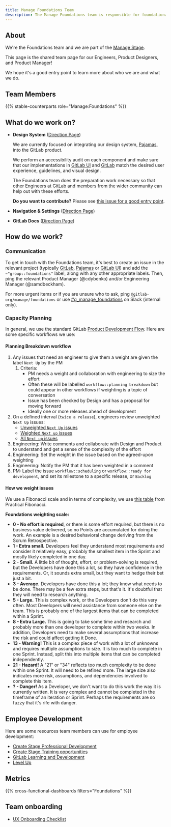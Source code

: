```yaml
---
title: Manage Foundations Team
description: The Manage Foundations team is responsible for foundational Frontend work and our Design System Pajamas.
---
```


<!-- Common Links -->
[engineering workflow]: /handbook/engineering/workflow/
[GitLab]: https://gitlab.com/gitlab-org/gitlab
[GitLab UI]: https://gitlab.com/gitlab-org/gitlab-ui
[Pajamas]: https://gitlab.com/gitlab-org/gitlab-services/design.gitlab.com
[#g_manage_foundations]: https://gitlab.slack.com/archives/C010NAWPRV4

## About

We're the Foundations team and we are part of the [Manage Stage](/handbook/product/categories/#manage-stage).

This page is the shared team page for our Engineers, Product Designers, and Product Manager!

We hope it's a good entry point to learn more about who we are and what we do.

## Team Members

{{% stable-counterparts role="Manage:Foundations" %}}

## What do we work on?

 -  **Design System** ([Direction Page](/direction/manage/foundations/design_system/))

    We are currently focused on integrating our design system, [Pajamas], into the GitLab product.

    We perform an accessibility audit on each component and make sure that our implementations in
    [GitLab UI] and [GitLab] match the desired user experience, guidelines, and visual design.

    The Foundations team does the preparation work necessary so that other Engineers at GitLab
    and members from the wider community can help out with these efforts.

    **Do you want to contribute?** Please see [this issue for a good entry point](https://picker.pajamasmigrationday.com/).

 - **Navigation & Settings** ([Direction Page](/direction/manage/foundations/navigation_settings/))
 - **GitLab Docs** ([Direction Page](/direction/manage/foundations/gitlab_docs/))

## How do we work?

### Communication

To get in touch with the Foundations team,
it's best to create an issue in the relevant project (typically [GitLab], [Pajamas] or [GitLab UI]) and
add the `~"group::foundations"` label, along with any other appropriate labels.
Then, ping the relevant Product Manager (@cdybenko) and/or Engineering Manager (@samdbeckham).

For more urgent items or if you are unsure who to ask, ping `@gitlab-org/manage/foundations` or use [#g_manage_foundations] on Slack (internal only).

### Capacity Planning

In general, we use the standard GitLab [Product Development Flow](https://about.gitlab.com/handbook/product-development-flow/). Here are some specific workflows we use:

#### Planning Breakdown workflow

1. Any issues that need an engineer to give them a weight are given the label `Next Up` by the PM
   1. Criteria:
      * PM needs a weight and collaboration with engineering to size the effort
      * Often these will be labelled `workflow::planning breakdown` but could appear in other workflows if weighting is a topic of conversation
      * Issue has been checked by Design and has a proposal for moving forward
      * Ideally one or more releases ahead of development
1. On a defined interval (`twice a release`), engineers review unweighted  `Next Up` issues:
   * [Unweighted `Next Up` issues](https://gitlab.com/groups/gitlab-org/-/issues?sort=priority&state=opened&label_name[]=Next+Up&label_name[]=group::foundations&weight=None)
   * [Weighted `Next up` issues](https://gitlab.com/groups/gitlab-org/-/issues?sort=priority&state=opened&label_name[]=Next+Up&label_name[]=group::foundations&weight=Any)
   * [All `Next up` issues](https://gitlab.com/groups/gitlab-org/-/issues?sort=priority&state=opened&label_name[]=group::foundations&label_name[]=Next+Up)
1. Engineering: Write comments and collaborate with Design and Product to understand and get a sense of the complexity of the effort
1. Engineering: Set the weight in the issue based on the agreed-upon weighting
1. Engineering: Notify the PM that it has been weighted in a comment
1. PM: Label the issue `workflow::scheduling` or `workflow::ready for development`, and set its milestone to a specific release, or `Backlog`

#### How we weight issues

We use a Fibonacci scale and in terms of complexity, we use [this table](https://www.scrum.org/resources/blog/practical-fibonacci-beginners-guide-relative-sizing) from Practical Fibonacci.

**Foundations weighting scale:**

- **0 - No effort is required**, or there is some effort required, but there is no business value delivered, so no Points are accumulated for doing the work. An example is a desired behavioral change deriving from the Scrum Retrospective.
- **1 - Extra small.**  Developers feel they understand most requirements and consider it relatively easy, probably the smallest item in the Sprint and mostly likely completed in one day.
- **2 - Small.** A little bit of thought, effort, or problem-solving is required, but the Developers have done this a lot, so they have confidence in the requirements. Or, it sounds extra small, but they want to hedge their bet just a bit.
- **3 - Average.**  Developers have done this a lot; they know what needs to be done. There may be a few extra steps, but that's it. It's doubtful that they will need to research anything.
- **5 - Large.**  This is complex work, or the Developers don't do this very often. Most Developers will need assistance from someone else on the team. This is probably one of the largest items that can be completed within a Sprint.
- **8 - Extra Large.**  This is going to take some time and research and probably more than one developer to complete within two weeks. In addition, Developers need to make several assumptions that increase the risk and could affect getting it Done.
- **13 - Warning!** This is a complex piece of work with a lot of unknowns and requires multiple assumptions to size. It is too much to complete in one Sprint. Instead, split this into multiple items that can be completed independently.
- **21 - Hazard!**  A "21" or "34" reflects too much complexity to be done within one Sprint. It will need to be refined more. The large size also indicates more risk, assumptions, and dependencies involved to complete this item.
- **? - Danger!**  As a Developer, we don't want to do this work the way it is currently written. It is very complex and cannot be completed in the timeframe of an iteration or Sprint. Perhaps the requirements are so fuzzy that it's rife with danger.


## Employee Development

Here are some resources team members can use for employee development:

- [Create Stage Professional Development](/handbook/engineering/development/dev/create/#professional-development)
- [Create Stage Training opportunities](/handbook/engineering/development/dev/create/engineers/training/)
- [GitLab Learning and Development](/handbook/people-group/learning-and-development/)
- [Level Up](https://levelup.gitlab.com/learn/dashboard)

## Metrics

{{% cross-functional-dashboards filters="Foundations" %}}

## Team onboarding

- [UX Onboarding Checklist](/handbook/engineering/development/dev/manage/foundations/ux-foundations-onboarding)
